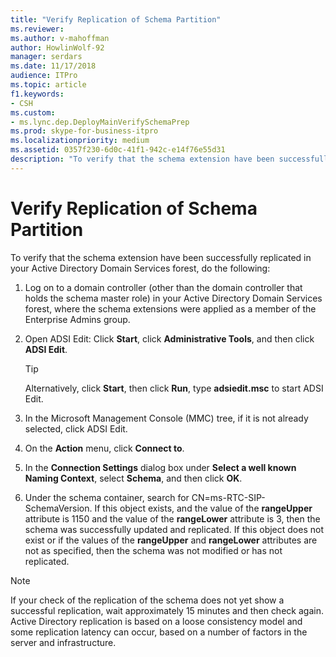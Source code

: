 ```yaml
---
title: "Verify Replication of Schema Partition"
ms.reviewer: 
ms.author: v-mahoffman
author: HowlinWolf-92
manager: serdars
ms.date: 11/17/2018
audience: ITPro
ms.topic: article
f1.keywords:
- CSH
ms.custom:
- ms.lync.dep.DeployMainVerifySchemaPrep
ms.prod: skype-for-business-itpro
ms.localizationpriority: medium
ms.assetid: 0357f230-6d0c-41f1-942c-e14f76e55d31
description: "To verify that the schema extension have been successfully replicated in your Active Directory Domain Services forest, do the following:"
---
```


# Verify Replication of Schema Partition
 
To verify that the schema extension have been successfully replicated in your Active Directory Domain Services forest, do the following:
  
1. Log on to a domain controller (other than the domain controller that holds the schema master role) in your Active Directory Domain Services forest, where the schema extensions were applied as a member of the Enterprise Admins group.
    
2. Open ADSI Edit: Click **Start**, click **Administrative Tools**, and then click **ADSI Edit**.
    
    > [!TIP]
    > Alternatively, click **Start**, then click **Run**, type **adsiedit.msc** to start ADSI Edit.
  
3. In the Microsoft Management Console (MMC) tree, if it is not already selected, click ADSI Edit.
    
4. On the **Action** menu, click **Connect to**.
    
5. In the **Connection Settings** dialog box under **Select a well known Naming Context**, select **Schema**, and then click **OK**.
    
6. Under the schema container, search for CN=ms-RTC-SIP-SchemaVersion. If this object exists, and the value of the **rangeUpper** attribute is 1150 and the value of the **rangeLower** attribute is 3, then the schema was successfully updated and replicated. If this object does not exist or if the values of the **rangeUpper** and **rangeLower** attributes are not as specified, then the schema was not modified or has not replicated.
    
> [!NOTE]
> If your check of the replication of the schema does not yet show a successful replication, wait approximately 15 minutes and then check again. Active Directory replication is based on a loose consistency model and some replication latency can occur, based on a number of factors in the server and infrastructure. 
  

